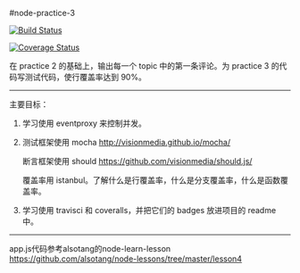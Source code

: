 #node-practice-3

[![Build Status](https://travis-ci.org/Ricardo-Li/node-practice-3.svg?branch=master)](https://travis-ci.org/Ricardo-Li/node-practice-3)

[![Coverage Status](https://coveralls.io/repos/Ricardo-Li/node-practice-3/badge.png)](https://coveralls.io/r/Ricardo-Li/node-practice-3)

在 practice 2 的基础上，输出每一个 topic 中的第一条评论。为 practice 3 的代码写测试代码，使行覆盖率达到 90%。

---
主要目标：

1. 学习使用 eventproxy 来控制并发。
2. 测试框架使用 mocha http://visionmedia.github.io/mocha/

	断言框架使用 should https://github.com/visionmedia/should.js/
	
	覆盖率用 istanbul。了解什么是行覆盖率，什么是分支覆盖率，什么是函数覆盖率。
	
3. 学习使用 travisci 和 coveralls，并把它们的 badges 放进项目的 readme 中。

---
app.js代码参考alsotang的node-learn-lesson https://github.com/alsotang/node-lessons/tree/master/lesson4